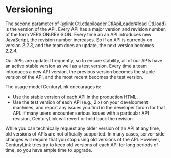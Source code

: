 # Versioning

The second parameter of {@link Ctl.ctlapiloader.CtlApiLoader#load Ctl.load}
 is the version of the API. Every API has a major
version and revision number, of the form VERSION.REVISION. Every time an an API
introduces new JavaScript, the revision number increases. So if an API is
currently on version *2.2.3*, and the team does an update, the next version becomes *2.2.4*.

Our APIs are updated frequently, so to ensure stability, all of our APIs have
an active stable version as well as a test version. Every time a team introduces
a new API version, the previous version becomes the stable version of the API,
and the most recent becomes the test version.

The usage model CenturyLink encourages is:

- Use the stable version of each API in the production HTML.
- Use the test version of each API (e.g., 2.x) on your development machines, and
report any issues you find in the developer forum for that API. If many users
encounter serious issues with a particular API revision, CenturyLink will revert
or hold back the revision.

While you can technically request any older version of an API at any time, old
versions of APIs are not officially supported. In many cases, server-side
changes will require that you stop using old versions of the API. However,
CenturyLink tries try to keep old versions of each API for long periods of time,
so you have ample time to upgrade.
